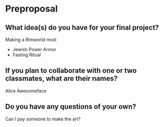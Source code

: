 # Preproposal

## What idea(s) do you have for your final project?

Making a Rimworld mod:
- Jewish Power Armor
- Fasting Ritual

## If you plan to collaborate with one or two classmates, what are their names?

Alice Awesomeface

## Do you have any questions of your own?
Can I pay someone to make the art?
